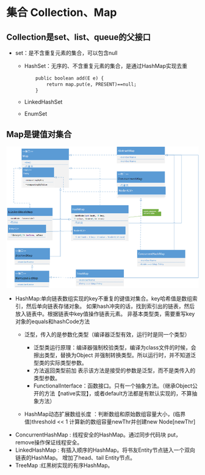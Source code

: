 # 集合 Collection、Map
## Collection是set、list、queue的父接口
  - set：是不含重复元素的集合，可以包含null
      - HashSet：无序的、不含重复元素的集合，是通过HashMap实现去重
        ```
            public boolean add(E e) {
                return map.put(e, PRESENT)==null;
            }
        ```
      - LinkedHashSet
        
      - EnumSet



## Map是键值对集合
![Map类图](map类图.png)
  - HashMap:单向链表数组实现的key不重复的键值对集合。key哈希值是数组索引，然后单向链表存储对象。
  如果hash冲突的话，找到索引出的链表，然后放入链表中。根据链表中key值操作链表元素。
  非基本类型类，需要重写key对象的equals和hashCode方法
    - 泛型，传入的是参数化类型（编译器泛型有效，运行时是同一个类型）
        - 泛型类运行原理：编译器强制校验类型，编译为class文件的时候，会擦出类型，替换为Object
        并强制转换类型。所以运行时，并不知道泛型类的实际类型参数。
        - 方法返回类型前加<T> 表示该方法是接受的参数是泛型，而不是类传入的类型参数。
        - FunctionalInterface：函数接口。只有一个抽象方法。（继承Object公开的方法【native实现】，或者default方法都是有默认实现的，不算抽象方法）
        
    - HashMap动态扩展数组长度 ：判断数组和原始数组容量大小，(临界值)threshold << 1 计算新的数组容量newThr并创建new Node[newThr]   
  - ConcurrentHashMap :   线程安全的HashMap。通过同步代码块 put，remove操作保证线程安全。
  - LinkedHashMap : 有插入顺序的HashMap。将书友Entity节点链入一个双向链表的HashMap。
        增加了head、tail Entity节点。
  - TreeMap :红黑树实现的有序HashMap。